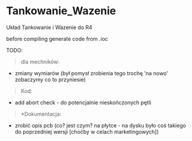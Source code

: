 # Tankowanie_Wazenie
Układ Tankowanie i Wazenie do R4

before compiling generate code from .ioc

TODO:

>dla mechników:
-  zmiany wymiarów (był pomysł zrobienia tego trochę 'na nowo' zobaczymy co to przyniesie)
>Kod:
- add abort check - do potencjalnie nieskończonych pętli
>*Dokumentacja:
- zrobić opis pcb (co? jest czym? na płytce - na dysku było coś takiego do poprzedniej wersji [choćby w celach marketingowych])
